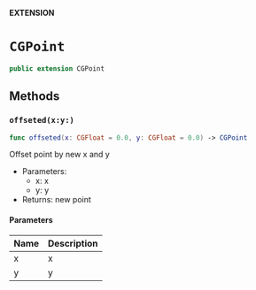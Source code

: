 **EXTENSION**

# `CGPoint`
```swift
public extension CGPoint
```

## Methods
### `offseted(x:y:)`

```swift
func offseted(x: CGFloat = 0.0, y: CGFloat = 0.0) -> CGPoint
```

Offset point by new x and y
- Parameters:
  - x: x
  - y: y
- Returns: new point

#### Parameters

| Name | Description |
| ---- | ----------- |
| x | x |
| y | y |